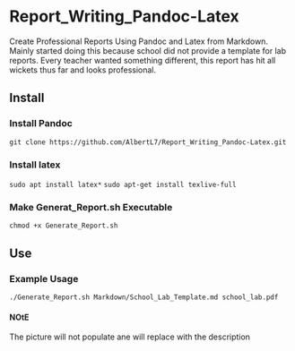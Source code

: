 # Report_Writing_Pandoc-Latex

Create Professional Reports Using Pandoc and Latex from Markdown. Mainly started doing this because school did not provide a template for lab reports. Every teacher wanted something different, this report has hit all wickets thus far and looks professional.

## Install

### Install Pandoc
`git clone https://github.com/AlbertL7/Report_Writing_Pandoc-Latex.git`

### Install latex
`sudo apt install latex*`
`sudo apt-get install texlive-full`

### Make Generat_Report.sh Executable
`chmod +x Generate_Report.sh`

## Use

### Example Usage

`./Generate_Report.sh Markdown/School_Lab_Template.md school_lab.pdf`

#### NOtE
The picture will not populate ane will replace with the description
